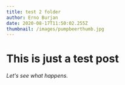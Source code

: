 ```yaml
---
title: test 2 folder
author: Erno Burjan
date: 2020-08-17T11:50:02.255Z
thumbnail: /images/pumpbeerthumb.jpg
---
```


# This is just a test post

*Let's see what happens.*
